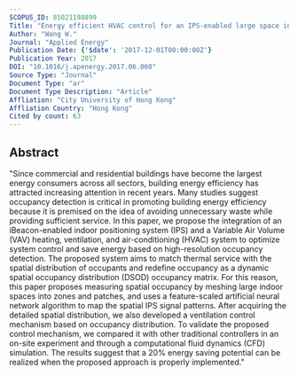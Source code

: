 ```yaml
---
SCOPUS_ID: 85021198899
Title: "Energy efficient HVAC control for an IPS-enabled large space in commercial buildings through dynamic spatial occupancy distribution"
Author: "Wang W."
Journal: "Applied Energy"
Publication Date: {'$date': '2017-12-01T00:00:00Z'}
Publication Year: 2017
DOI: "10.1016/j.apenergy.2017.06.060"
Source Type: "Journal"
Document Type: "ar"
Document Type Description: "Article"
Affliation: "City University of Hong Kong"
Affliation Country: "Hong Kong"
Cited by count: 63
---
```


## Abstract
"Since commercial and residential buildings have become the largest energy consumers across all sectors, building energy efficiency has attracted increasing attention in recent years. Many studies suggest occupancy detection is critical in promoting building energy efficiency because it is premised on the idea of avoiding unnecessary waste while providing sufficient service. In this paper, we propose the integration of an iBeacon-enabled indoor positioning system (IPS) and a Variable Air Volume (VAV) heating, ventilation, and air-conditioning (HVAC) system to optimize system control and save energy based on high-resolution occupancy detection. The proposed system aims to match thermal service with the spatial distribution of occupants and redefine occupancy as a dynamic spatial occupancy distribution (DSOD) occupancy matrix. For this reason, this paper proposes measuring spatial occupancy by meshing large indoor spaces into zones and patches, and uses a feature-scaled artificial neural network algorithm to map the spatial IPS signal patterns. After acquiring the detailed spatial distribution, we also developed a ventilation control mechanism based on occupancy distribution. To validate the proposed control mechanism, we compared it with other traditional controllers in an on-site experiment and through a computational fluid dynamics (CFD) simulation. The results suggest that a 20% energy saving potential can be realized when the proposed approach is properly implemented."

